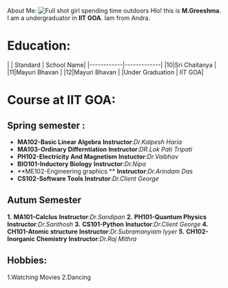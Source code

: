  
        

 About Me:
  ![Full shot girl spending time outdoors](https://img.freepik.com/free-photo/full-shot-girl-spending-time-outdoors_23-2151061851.jpg?t=st=1707283273~exp=1707286873~hmac=1421200ca5b0fce772927cf9f93db462d8434c6847e6c27f243ffe0d9a0697c5?ga=GA1.1.278740285.1707282845&) 
    Hlo! this is **M.Greeshma**. I am a undergraduator in **IIT GOA**.
   Iam from Andra.

# Education:
| 
|  Standard   |  School Name|
|------------|-------------|
|10|Sri Chaitanya |
|11|Mayuri Bhavan |
|12|Mayuri Bhavan |
|Under Graduation | IIT GOA|
# Course at IIT GOA:
## Spring semester :
- **MA102-Basic  Linear Algebra**
    **Instructor**:*Dr.Kalpesh Haria*
 - **MA103-Ordinary Differntiation**
 **Instructor**:*DR.Lok Pati Tripati*
 - **PH102-Electricity And Magnetism**
 **Instuctor**:*Dr.Vaibhav*
- **BIO101-Inductory Biology**
**Instructor**:*Dr.Nipa*
- **ME102-Engineering graphics  **
**Instructor**:*Dr.Arindam Das*
- **CS102-Software Tools**
**Instrutor**:*Dr.Client George*

## Autum Semester
**1.** **MA101-Calclus**
**Instructor**:*Dr.Sandipan*
**2.** **PH101-Quantum Physics**
**Instructor**:*Dr.Santhosh*
**3.**  **CS101-Python**
**Instuctor**:*Dr.Client George*
**4.** **CH101-Atomic structure**
**Instructor**:*Dr.Subramanyiam Iyyer*
**5.** **CH102-Inorganic Chemistry**
**Instructor**:*Dr.Raj Mithra*
 ## Hobbies:
1.Watching Movies
2.Dancing

        

